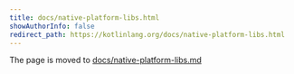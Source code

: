 ```yaml
---
title: docs/native-platform-libs.html
showAuthorInfo: false
redirect_path: https://kotlinlang.org/docs/native-platform-libs.html
---
```


The page is moved to [docs/native-platform-libs.md](docs/native-platform-libs.md)
